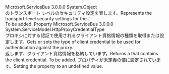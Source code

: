 <Type Name="HttpRelayTransportSecurity" FullName="Microsoft.ServiceBus.HttpRelayTransportSecurity">
  <TypeSignature Language="C#" Value="public sealed class HttpRelayTransportSecurity" />
  <TypeSignature Language="ILAsm" Value=".class public auto ansi sealed beforefieldinit HttpRelayTransportSecurity extends System.Object" />
  <TypeSignature Language="DocId" Value="T:Microsoft.ServiceBus.HttpRelayTransportSecurity" />
  <TypeSignature Language="VB.NET" Value="Public NotInheritable Class HttpRelayTransportSecurity" />
  <TypeSignature Language="F#" Value="type HttpRelayTransportSecurity = class" />
  <AssemblyInfo>
    <AssemblyName>Microsoft.ServiceBus</AssemblyName>
    <AssemblyVersion>3.0.0.0</AssemblyVersion>
  </AssemblyInfo>
  <Base>
    <BaseTypeName>System.Object</BaseTypeName>
  </Base>
  <Interfaces />
  <Docs>
    <summary><span data-ttu-id="889f5-101"><see cref="T:Microsoft.ServiceBus.WSHttpRelayBinding" /> のトランスポート レベルのセキュリティ設定を表します。</span><span class="sxs-lookup"><span data-stu-id="889f5-101">Represents the transport-level security settings for the <see cref="T:Microsoft.ServiceBus.WSHttpRelayBinding" />.</span></span></summary>
    <remarks>To be added.</remarks>
  </Docs>
  <Members>
    <Member MemberName="ProxyCredentialType">
      <MemberSignature Language="C#" Value="public System.ServiceModel.HttpProxyCredentialType ProxyCredentialType { get; set; }" />
      <MemberSignature Language="ILAsm" Value=".property instance valuetype System.ServiceModel.HttpProxyCredentialType ProxyCredentialType" />
      <MemberSignature Language="DocId" Value="P:Microsoft.ServiceBus.HttpRelayTransportSecurity.ProxyCredentialType" />
      <MemberSignature Language="VB.NET" Value="Public Property ProxyCredentialType As HttpProxyCredentialType" />
      <MemberSignature Language="F#" Value="member this.ProxyCredentialType : System.ServiceModel.HttpProxyCredentialType with get, set" Usage="Microsoft.ServiceBus.HttpRelayTransportSecurity.ProxyCredentialType" />
      <MemberType>Property</MemberType>
      <AssemblyInfo>
        <AssemblyName>Microsoft.ServiceBus</AssemblyName>
        <AssemblyVersion>3.0.0.0</AssemblyVersion>
      </AssemblyInfo>
      <ReturnValue>
        <ReturnType>System.ServiceModel.HttpProxyCredentialType</ReturnType>
      </ReturnValue>
      <Docs>
        <summary><span data-ttu-id="889f5-102">プロキシに対する認証で使用されるクライアント資格情報の種類を取得または設定します。</span><span class="sxs-lookup"><span data-stu-id="889f5-102">Gets or sets the type of client credential to be used for authentication against the proxy.</span></span></summary>
        <value><span data-ttu-id="889f5-103">返します、<see cref="T:System.ServiceModel.HttpProxyCredentialType" />クライアント資格情報を格納しています。</span><span class="sxs-lookup"><span data-stu-id="889f5-103">Returns a <see cref="T:System.ServiceModel.HttpProxyCredentialType" /> that contains the client credential.</span></span></value>
        <remarks>To be added.</remarks>
        <exception cref="T:System.ArgumentOutOfRangeException"><span data-ttu-id="889f5-104">プロパティが未定義の値に設定されています。</span><span class="sxs-lookup"><span data-stu-id="889f5-104">Setting the property to an undefined value.</span></span></exception>
      </Docs>
    </Member>
  </Members>
</Type>
